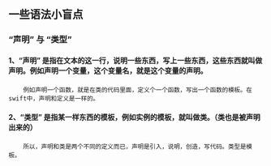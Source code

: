 ## 一些语法小盲点
### “声明” 与 “类型”
#### 1、“声明” 是指在文本的这一行，说明一些东西，写上一些东西，这些东西就叫做声明。例如声明一个变量，这个变量名，就是这个变量的声明。
        例如声明一个函数，就是在类的代码里面，定义个一个函数，写出一个函数的模板。在swift中，声明和定义是一样的。
#### 2、“类型” 是指某一样东西的模板，例如实例的模板，就叫做类。（类也是被声明出来的）
        所以，声明和类是两个不同的定义而已，声明是引入，说明，创造，写代码。类型是模板。

